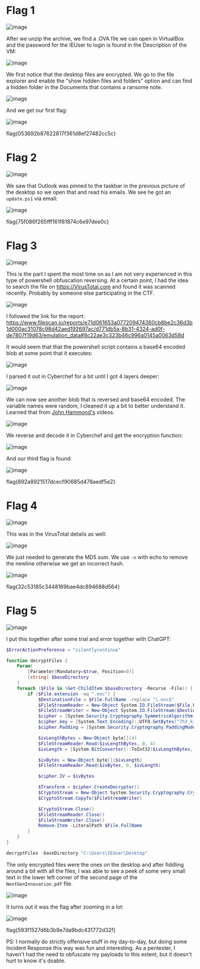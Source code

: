 # Flag 1

![image](https://github.com/LazyTitan33/CTF-Writeups/assets/80063008/8662a0e0-56a6-45cb-ab57-295ee2df2a5d)

After we unzip the archive, we find a .OVA file we can open in VirtualBox and the password for the IEUser to login is found in the Description of the VM:

![image](https://github.com/LazyTitan33/CTF-Writeups/assets/80063008/59c2b9b7-e701-466c-b9f0-b7be1cc11df6)

We first notice that the desktop files are encrypted. We go to the file explorer and enable the "show hidden files and folders" option and can find a hidden folder in the Documents that contains a ransome note.

![image](https://github.com/LazyTitan33/CTF-Writeups/assets/80063008/9933bffa-ad6d-45bf-954c-d3a6d97a73fb)

And we get our first flag:

![image](https://github.com/LazyTitan33/CTF-Writeups/assets/80063008/b7aec76a-e6ce-4202-9efa-a57e99165d41)

flag{053692b87622817f361d8ef27482cc5c}

# Flag 2

![image](https://github.com/LazyTitan33/CTF-Writeups/assets/80063008/48a0cf97-3e0f-47ed-b705-6bbb56f31685)

We saw that Outlook was pinned to the taskbar in the previous picture of the desktop so we open that and read his emails. We see he got an `update.ps1` via email:

![image](https://github.com/LazyTitan33/CTF-Writeups/assets/80063008/ad73660a-51e4-4f73-9790-f1c89b0b8bf1)

flag{75f086f265fff161f81874c6e97dee0c}

# Flag 3

![image](https://github.com/LazyTitan33/CTF-Writeups/assets/80063008/e1f9a688-b095-49e3-a2b8-34448753db6a)

This is the part I spent the most time on as I am not very experienced in this type of powershell obfuscation reversing. At a certain point, I had the idea to search the file on https://VirusTotal.com and found it was scanned recently. Probably by someone else participating in the CTF.

![image](https://github.com/LazyTitan33/CTF-Writeups/assets/80063008/b35539d6-25bb-43af-b920-a29b89b487e0)

I followed the link for the report: https://www.filescan.io/reports/e71d061653a077209474360cb8be2c36d3b1d000ac31078c98d42aed192697ac/d771db5a-8b31-4324-ad0f-de7807f19d63/emulation_data#8c22ae3c323b46c996a0145a0063d58d

It would seem that that the powershell script contains a base64 encoded blob at some point that it executes:

![image](https://github.com/LazyTitan33/CTF-Writeups/assets/80063008/c766591a-102c-4b6a-bee1-b60de286997a)

I parsed it out in Cyberchef for a bit until I got 4 layers deeper:

![image](https://github.com/LazyTitan33/CTF-Writeups/assets/80063008/1536ed24-9a44-4bc6-89c7-5c46fc92352d)

We can now see another blob that is reversed and base64 encoded. The variable names were random, I cleaned it up a bit to better understand it. Learned that from [John Hammond's](https://www.youtube.com/@_JohnHammond) videos.

![image](https://github.com/LazyTitan33/CTF-Writeups/assets/80063008/f599b4c9-ce8e-4444-a452-d7255f0937c0)

We reverse and decode it in Cyberchef and get the encryption function:

![image](https://github.com/LazyTitan33/CTF-Writeups/assets/80063008/d2f35bd2-4e53-4c5d-91bb-da5f46530448)

And our third flag is found:

![image](https://github.com/LazyTitan33/CTF-Writeups/assets/80063008/bcc54712-2922-44a6-9012-01b9bb4d280d)

flag{892a8921517dcecf90685d478aedf5e2}

# Flag 4

![image](https://github.com/LazyTitan33/CTF-Writeups/assets/80063008/a13ab9bd-a79c-47a7-b85b-bfc2e0145abe)

This was in the VirusTotal details as well:

![image](https://github.com/LazyTitan33/CTF-Writeups/assets/80063008/0e00d7da-14c5-4d5e-810d-6063f86f1d3b)

We just needed to generate the MD5 sum. We use `-n` with echo to remove the newline otherwise we get an incorrect hash.

![image](https://github.com/LazyTitan33/CTF-Writeups/assets/80063008/501d152f-a7c8-449d-ac87-1ba26ab88e92)

flag{32c53185c3448169bae4dc894688d564}

# Flag 5

![image](https://github.com/LazyTitan33/CTF-Writeups/assets/80063008/fd759535-353e-498a-946a-8ffbffef441d)

I put this together after some trial and error together with ChatGPT:

```powershell
$ErrorActionPreference = "silentlycontinue"

function decryptFiles {
    Param(
        [Parameter(Mandatory=$true, Position=0)]
        [string] $baseDirectory
    )
    foreach ($File in (Get-ChildItem $baseDirectory -Recurse -File)) {
        if ($File.extension -eq ".enc") {
            $DestinationFile = $File.FullName -replace "\.enc$"
            $FileStreamReader = New-Object System.IO.FileStream($File.FullName, [System.IO.FileMode]::Open)
            $FileStreamWriter = New-Object System.IO.FileStream($DestinationFile, [System.IO.FileMode]::Create)
            $cipher = [System.Security.Cryptography.SymmetricAlgorithm]::Create("AES")
            $cipher.key = [System.Text.Encoding]::UTF8.GetBytes("7h3_k3y_70_unl0ck_4ll_7h3_f1l35!")
            $cipher.Padding = [System.Security.Cryptography.PaddingMode]::PKCS7

            $ivLengthBytes = New-Object byte[](4)
            $FileStreamReader.Read($ivLengthBytes, 0, 4)
            $ivLength = [System.BitConverter]::ToInt32($ivLengthBytes, 0)

            $ivBytes = New-Object byte[]($ivLength)
            $FileStreamReader.Read($ivBytes, 0, $ivLength)

            $cipher.IV = $ivBytes

            $Transform = $cipher.CreateDecryptor()
            $CryptoStream = New-Object System.Security.Cryptography.CryptoStream($FileStreamReader, $Transform, [System.Security.Cryptography.CryptoStreamMode]::Read)
            $CryptoStream.CopyTo($FileStreamWriter)

            $CryptoStream.Close()
            $FileStreamReader.Close()
            $FileStreamWriter.Close()
            Remove-Item -LiteralPath $File.FullName
        }
    }
}

decryptFiles -baseDirectory "C:\Users\IEUser\Desktop"
```

The only encrypted files were the ones on the desktop and after fiddling around a bit with all the files, I was able to see a peek of some very small text in the lower left corner of the second page of the `NextGenInnovation.pdf` file.

![image](https://github.com/LazyTitan33/CTF-Writeups/assets/80063008/b2c4a300-e2ad-4e6f-b4bc-29ebd5d8f916)

It turns out it was the flag after zooming in a lot:

![image](https://github.com/LazyTitan33/CTF-Writeups/assets/80063008/dfde9ac5-4652-494d-9380-40f55902a7c8)

flag{593f1527d6b3b9e7da9bdc431772d32f}

PS: I normally do strictly offensive stuff in my day-to-day, but doing some Incident Response this way was fun and interesting. As a pentester, I haven't had the need to obfuscate my payloads to this extent, but it doesn't hurt to know it's doable.









